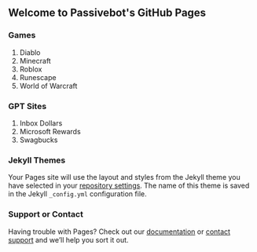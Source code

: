## Welcome to Passivebot's GitHub Pages

### Games
1. Diablo
2. Minecraft
3. Roblox
4. Runescape
5. World of Warcraft

### GPT Sites
1. Inbox Dollars
2. Microsoft Rewards
3. Swagbucks

### Jekyll Themes

Your Pages site will use the layout and styles from the Jekyll theme you have selected in your [repository settings](https://github.com/passivebot/Passivebot.github.io/settings/pages). The name of this theme is saved in the Jekyll `_config.yml` configuration file.

### Support or Contact

Having trouble with Pages? Check out our [documentation](https://docs.github.com/categories/github-pages-basics/) or [contact support](https://passivebot.github.io/contact) and we’ll help you sort it out.

